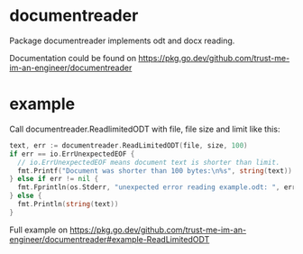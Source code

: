 # documentreader
Package documentreader implements odt and docx reading.

Documentation could be found on https://pkg.go.dev/github.com/trust-me-im-an-engineer/documentreader

# example
Call documentreader.ReadlimitedODT with file, file size and limit like this:
```go
text, err := documentreader.ReadLimitedODT(file, size, 100)
if err == io.ErrUnexpectedEOF {
  // io.ErrUnexpectedEOF means document text is shorter than limit.
  fmt.Printf("Document was shorter than 100 bytes:\n%s", string(text))
} else if err != nil {
  fmt.Fprintln(os.Stderr, "unexpected error reading example.odt: ", err)
} else {
  fmt.Println(string(text))
}
```
Full example on https://pkg.go.dev/github.com/trust-me-im-an-engineer/documentreader#example-ReadLimitedODT
